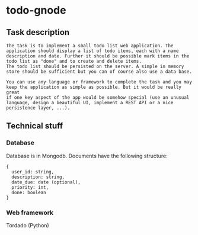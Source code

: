 # todo-gnode

## Task description

    The task is to implement a small todo list web application. The
    application should display a list of todo items, each with a name
    description and date. Further it should be possible mark items in the
    todo list as "done" and to create and delete items.
    The todo list should be persisted on the server. A simple in memory
    store should be sufficient but you can of course also use a data base.

    You can use any language or framework to complete the task and you may
    keep the application as simple as possible. But it would be really great
    if one key aspect of the app would be somehow special (use an unusual
    language, design a beautiful UI, implement a REST API or a nice
    persistence layer, ...).


## Technical stuff

### Database

Database is in Mongodb. Documents have the following structure:

```
{
  user_id: string,
  description: string,
  date_due: date (optional),
  priority: int,
  done: boolean
}
```

### Web framework

Tordado (Python)
